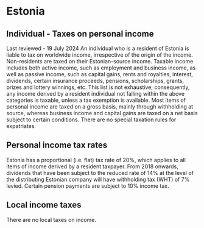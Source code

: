 # Estonia
## Individual - Taxes on personal income
Last reviewed - 19 July 2024
An individual who is a resident of Estonia is liable to tax on worldwide income, irrespective of the origin of the income. Non-residents are taxed on their Estonian-source income.
Taxable income includes both active income, such as employment and business income, as well as passive income, such as capital gains, rents and royalties, interest, dividends, certain insurance proceeds, pensions, scholarships, grants, prizes and lottery winnings, etc. This list is not exhaustive; consequently, any income derived by a resident individual not falling within the above categories is taxable, unless a tax exemption is available.
Most items of personal income are taxed on a gross basis, mainly through withholding at source, whereas business income and capital gains are taxed on a net basis subject to certain conditions.
There are no special taxation rules for expatriates.
## Personal income tax rates
Estonia has a proportional (i.e. flat) tax rate of 20%, which applies to all items of income derived by a resident taxpayer. From 2018 onwards, dividends that have been subject to the reduced rate of 14% at the level of the distributing Estonian company will have withholding tax (WHT) of 7% levied. Certain pension payments are subject to 10% income tax.
## Local income taxes
There are no local taxes on income.
